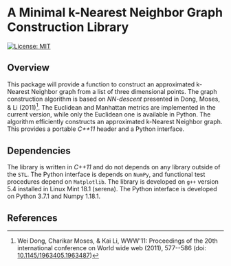 # A Minimal k-Nearest Neighbor Graph Construction Library
[![License: MIT](https://img.shields.io/badge/License-MIT-yellow.svg)](https://opensource.org/licenses/MIT)

## Overview
This package will provide a function to construct an approximated k-Nearest Neighbor graph from a list of three dimensional points. The graph construction algorithm is based on _NN-descent_ presented in Dong, Moses, & Li (2011)[^DML2011]. The Euclidean and Manhattan metrics are implemented in the current version, while only the Euclidean one is available in Python. The algorithm efficiently constructs an approximated k-Nearest Neighbor graph. This provides a portable _C++11_ header and a Python interface.


## Dependencies
The library is written in _C++11_ and do not depends on any library outside of the `STL`. The Python interface is depends on `NumPy`, and functional test procedures depend on `Matplotlib`. The library is developed on `g++` version 5.4 installed in Linux Mint 18.1 (serena). The Python interface is developed on Python 3.7.1 and Numpy 1.18.1.


## References
[^DML2011]: Wei Dong, Charikar Moses, & Kai Li, WWW'11: Proceedings of the 20th international conference on World wide web (2011), 577--586 (doi: [10.1145/1963405.1963487](https://doi.org/10.1145/1963405.1963487 "Dong, Moses, & Li (2011)"))
